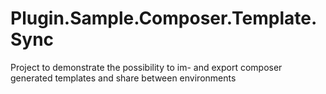 # Plugin.Sample.Composer.Template.Sync
Project to demonstrate the possibility to im- and export composer generated templates and share between environments

